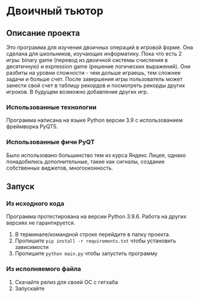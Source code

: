 # Двоичный тьютор

## Описание проекта

Это программа для изучения двоичных операций в игровой форме. 
Она сделана для школьников, изучающих информатику.
Пока что есть 2 игры: binary game (перевод из двоичной системы счисления в десятичную)
и expression game (решение логических выражений). Они разбиты на уровни сложности - 
чем дольше играешь, тем сложнее задачи и больше счет. После завершения игры пользователь
может занести свой счет в таблицу рекордов и посмотреть рекорды других игроков.
В будущем возможно добавление других игр.

### Использованные технологии

Программа написана на языке Python версии 3.9 с использованием фреймворка PyQT5.

### Использованные фичи PyQT

Было использовано большинство тем из курса Яндекс Лицея, однако понадобились
дополнительные, такие как сигналы, создание собственных виджетов, многооконность.

## Запуск

### Из исходного кода
Программа протестирована на версии Python 3.9.6. Работа на других версиях не гарантируется.
1. В терминале/командной строке перейдите в папку проекта.
2. Пропишите `pip install -r requirements.txt` чтобы установить зависимости
3. Пропишите `python main.py` чтобы запустить программу

### Из исполняемого файла
1. Скачайте релиз для своей ОС с гитхаба
2. Запускайте
